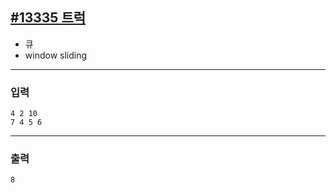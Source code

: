 [#13335 트럭](https://www.acmicpc.net/problem/13335)
---
- 큐
- window sliding

---

### 입력
```
4 2 10
7 4 5 6
```

---
### 출력
```
8
```